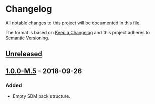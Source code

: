 # Changelog

All notable changes to this project will be documented in this file.

The format is based on [Keep a Changelog](http://keepachangelog.com/)
and this project adheres to [Semantic Versioning](http://semver.org/).

## [Unreleased](https://github.com/atomist/sdm-pack-seed/compare/1.0.0-M.5...HEAD)

## [1.0.0-M.5](https://github.com/atomist/sdm-pack-seed/tree/1.0.0-M.5) - 2018-09-26

### Added

-   Empty SDM pack structure.
